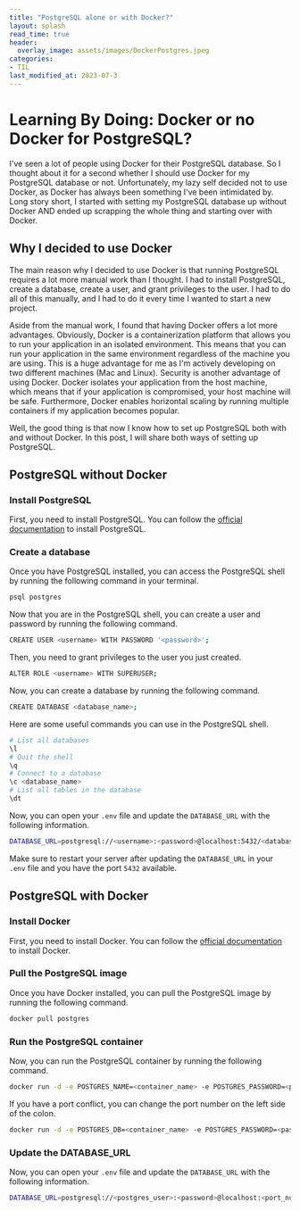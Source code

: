 ```yaml
---
title: "PostgreSQL alone or with Docker?" 
layout: splash
read_time: true
header:
  overlay_image: assets/images/DockerPostgres.jpeg
categories:
- TIL
last_modified_at: 2023-07-3
---
```


# Learning By Doing: Docker or no Docker for PostgreSQL?

I've seen a lot of people using Docker for their PostgreSQL database. So I thought about it for a second whether I should use Docker for my PostgreSQL database or not. Unfortunately, my lazy self decided not to use Docker, as Docker has always been something I've been intimidated by. Long story short, I started with setting my PostgreSQL database up without Docker AND ended up scrapping the whole thing and starting over with Docker.

## Why I decided to use Docker
The main reason why I decided to use Docker is that running PostgreSQL requires a lot more manual work than I thought. I had to install PostgreSQL, create a database, create a user, and grant privileges to the user. I had to do all of this manually, and I had to do it every time I wanted to start a new project. 

Aside from the manual work, I found that having Docker offers a lot more advantages. Obviously, Docker is a containerization platform that allows you to run your application in an isolated environment. This means that you can run your application in the same environment regardless of the machine you are using. This is a huge advantage for me as I'm actively developing on two different machines (Mac and Linux). Security is another advantage of using Docker. Docker isolates your application from the host machine, which means that if your application is compromised, your host machine will be safe. Furthermore, Docker enables horizontal scaling by running multiple containers if my application becomes popular.

Well, the good thing is that now I know how to set up PostgreSQL both with and without Docker. In this post, I will share both ways of setting up PostgreSQL.

## PostgreSQL without Docker
### Install PostgreSQL
First, you need to install PostgreSQL. You can follow the [official documentation](https://www.postgresql.org/download/) to install PostgreSQL. 

### Create a database
Once you have PostgreSQL installed, you can access the PostgreSQL shell by running the following command in your terminal. 

```bash
psql postgres
``` 

Now that you are in the PostgreSQL shell, you can create a user and password by running the following command. 

```bash
CREATE USER <username> WITH PASSWORD '<password>';
```

Then, you need to grant privileges to the user you just created. 

```bash
ALTER ROLE <username> WITH SUPERUSER;
``` 

Now, you can create a database by running the following command. 

```bash
CREATE DATABASE <database_name>;
```

Here are some useful commands you can use in the PostgreSQL shell. 

```bash
# List all databases
\l
# Quit the shell
\q
# Connect to a database
\c <database_name>
# List all tables in the database
\dt
```

Now, you can open your `.env` file and update the `DATABASE_URL` with the following information. 

```bash
DATABASE_URL=postgresql://<username>:<password>@localhost:5432/<database_name>
```

Make sure to restart your server after updating the `DATABASE_URL` in your `.env` file and you have the port `5432` available.

## PostgreSQL with Docker
### Install Docker
First, you need to install Docker. You can follow the [official documentation](https://docs.docker.com/get-docker/) to install Docker.

### Pull the PostgreSQL image
Once you have Docker installed, you can pull the PostgreSQL image by running the following command. 

```bash
docker pull postgres
```

### Run the PostgreSQL container 
Now, you can run the PostgreSQL container by running the following command. 

```bash
docker run -d -e POSTGRES_NAME=<container_name> -e POSTGRES_PASSWORD=<password> -e POSTGRES_USER=<postgres_user> -p 5432:5432 -d postgres
```
If you have a port conflict, you can change the port number on the left side of the colon. 

```bash
docker run -d -e POSTGRES_DB=<container_name> -e POSTGRES_PASSWORD=<password> -e POSTGRES_USER=<postgres_user> -p <port_number>:5432 -d postgres
```

### Update the DATABASE_URL
Now, you can open your `.env` file and update the `DATABASE_URL` with the following information. 

```bash
DATABASE_URL=postgresql://<postgres_user>:<password>@localhost:<port_number>/<container_name>
```

